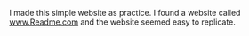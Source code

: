 I made this simple website as practice. I found a website called www.Readme.com and the website seemed easy to replicate. 